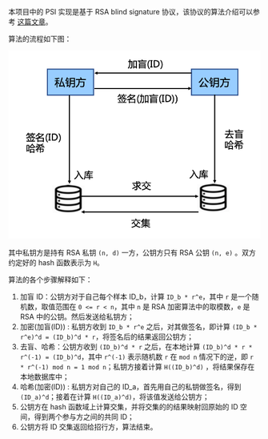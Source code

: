 本项目中的 PSI 实现是基于 RSA blind signature 协议，该协议的算法介绍可以参考 [这篇文章](https://zhuanlan.zhihu.com/p/138557549)。

算法的流程如下图：

![](../imgs/rsa-psi.png)

其中私钥方是持有 RSA 私钥 `(n, d)` 一方，公钥方只有 RSA 公钥 `(n, e)` 。双方约定好的 hash 函数表示为 `H`。

算法的各个步骤解释如下：

1.  加盲 ID：公钥方对于自己每个样本 ID_b，计算 `ID_b * r^e`，其中 `r` 是一个随机数，取值范围在 `0 <= r < n`，其中 `n` 是 RSA 加密算法中的取模数，`e` 是 RSA 中的公钥。然后发送给私钥方；
2.  加密(加盲(ID)) : 私钥方收到 `ID_b * r^e` 之后，对其做签名，即计算 `(ID_b * r^e)^d = (ID_b)^d * r`，将签名后的结果返回公钥方；
3.  去盲、哈希：公钥方收到 `(ID_b)^d * r` 之后，在本地计算 `(ID_b)^d * r * r^(-1) = (ID_b)^d`，其中 `r^(-1)` 表示随机数 `r` 在 `mod n` 情况下的逆，即 `r * r^(-1) mod n = 1 mod n`；私钥方接着计算 `H((ID_b)^d)` ，将结果保存在本地数据库中；
4.  哈希(加密(ID)) : 私钥方对自己的 ID_a，首先用自己的私钥做签名，得到 `(ID_a)^d`；接着在计算 `H((ID_a)^d)`，将该值发送给公钥方；
5.  公钥方在 hash 函数域上计算交集，并将交集的的结果映射回原始的 ID 空间，得到两个参与方之间的共同 ID；
6.  公钥方将 ID 交集返回给招行方，算法结束。